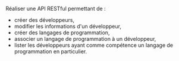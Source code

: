Réaliser une API RESTful permettant de :
- créer des développeurs,
- modifier les informations d'un développeur,
- créer des langages de programmation,
- associer un langage de programmation à un développeur,
- lister les développeurs ayant comme compétence un langage de programmation en particulier.
 